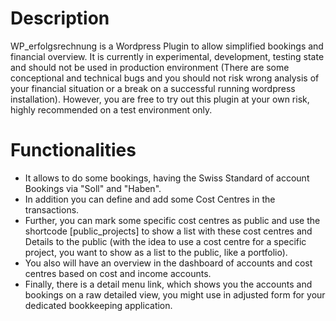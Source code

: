 # Description

WP_erfolgsrechnung is a Wordpress Plugin to allow simplified bookings and financial overview.
It is currently in experimental, development, testing state and should not be used in production environment 
(There are some conceptional and technical bugs and you should not risk wrong analysis of your financial situation or a break on a successful running wordpress installation).
However, you are free to try out this plugin at your own risk, highly recommended on a test environment only.

# Functionalities

- It allows to do some bookings, having the Swiss Standard of account Bookings via "Soll" and "Haben". 
- In addition you can define and add some Cost Centres in the transactions. 
- Further, you can mark some specific cost centres as public and use the shortcode [public_projects] to show a list with these cost centres and Details to the public (with the idea to use a cost centre for a specific project, you want to show as a list to the public, like a portfolio).
- You also  will have an overview in the dashboard of accounts and cost centres based on cost and income accounts.
- Finally, there is a detail menu link, which shows you the accounts and bookings on a raw detailed view, you might use in adjusted form for your dedicated bookkeeping application.



